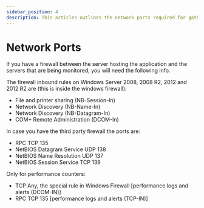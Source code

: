 ```yaml
---
sidebar_position: 4
description: This articles outlines the network ports required for gathering the data.
---
```


# Network Ports

If you have a firewall between the server hosting the application and the servers that are being monitored, you will need the following info.

The firewall inbound rules on Windows Server 2008, 2008 R2, 2012 and 2012 R2 are \(this is inside the windows firewall\):

* File and printer sharing \(NB-Session-In\)
* Network Discovery \(NB-Name-In\)
* Network Discovery \(NB-Datagram-In\)
* COM+ Remote Administration \(DCOM-In\)

In case you have the third party firewall the ports are:

* RPC TCP 135
* NetBIOS Datagram Service UDP 138
* NetBIOS Name Resolution UDP 137
* NetBIOS Session Service TCP 139

Only for performance counters:

* TCP Any, the special rule in Windows Firewall \[performance logs and alerts \(DCOM-IN\)\]
* RPC TCP 135 \[performance logs and alerts \(TCP-IN\)\]

